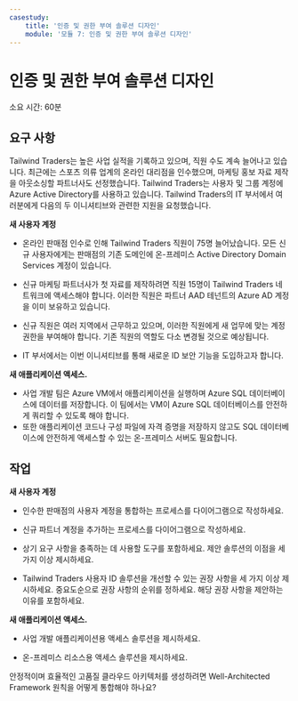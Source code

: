 ```yaml
---
casestudy:
    title: '인증 및 권한 부여 솔루션 디자인'
    module: '모듈 7: 인증 및 권한 부여 솔루션 디자인'
---
```



# 인증 및 권한 부여 솔루션 디자인

소요 시간: 60분

## 요구 사항

Tailwind Traders는 높은 사업 실적을 기록하고 있으며, 직원 수도 계속 늘어나고 있습니다. 최근에는 스포츠 의류 업계의 온라인 대리점을 인수했으며, 마케팅 홍보 자료 제작을 아웃소싱할 파트너사도 선정했습니다. Tailwind Traders는 사용자 및 그룹 계정에 Azure Active Directory를 사용하고 있습니다. Tailwind Traders의 IT 부서에서 여러분에게 다음의 두 이니셔티브와 관련한 지원을 요청했습니다. 

**새 사용자 계정**

  * 온라인 판매점 인수로 인해 Tailwind Traders 직원이 75명 늘어났습니다. 모든 신규 사용자에게는 판매점의 기존 도메인에 온-프레미스 Active Directory Domain Services 계정이 있습니다.

  * 신규 마케팅 파트너사가 첫 자료를 제작하려면 직원 15명이 Tailwind Traders 네트워크에 액세스해야 합니다. 이러한 직원은 파트너 AAD 테넌트의 Azure AD 계정을 이미 보유하고 있습니다. 

  * 신규 직원은 여러 지역에서 근무하고 있으며, 이러한 직원에게 새 업무에 맞는 계정 권한을 부여해야 합니다. 기존 직원의 역할도 다소 변경될 것으로 예상됩니다. 

  * IT 부서에서는 이번 이니셔티브를 통해 새로운 ID 보안 기능을 도입하고자 합니다. 

**새 애플리케이션 액세스.**

  * 사업 개발 팀은 Azure VM에서 애플리케이션을 실행하며 Azure SQL 데이터베이스에 데이터를 저장합니다. 이 팀에서는 VM이 Azure SQL 데이터베이스를 안전하게 쿼리할 수 있도록 해야 합니다. 
  * 또한 애플리케이션 코드나 구성 파일에 자격 증명을 저장하지 않고도 SQL 데이터베이스에 안전하게 액세스할 수 있는 온-프레미스 서버도 필요합니다.

## 작업

**새 사용자 계정**

  * 인수한 판매점의 사용자 계정을 통합하는 프로세스를 다이어그램으로 작성하세요.

  * 신규 파트너 계정을 추가하는 프로세스를 다이어그램으로 작성하세요. 

  * 상기 요구 사항을 충족하는 데 사용할 도구를 포함하세요. 제안 솔루션의 이점을 세 가지 이상 제시하세요. 

* Tailwind Traders 사용자 ID 솔루션을 개선할 수 있는 권장 사항을 세 가지 이상 제시하세요. 중요도순으로 권장 사항의 순위를 정하세요. 해당 권장 사항을 제안하는 이유를 포함하세요. 

**새 애플리케이션 액세스.**

  * 사업 개발 애플리케이션용 액세스 솔루션을 제시하세요.

  * 온-프레미스 리소스용 액세스 솔루션을 제시하세요.

안정적이며 효율적인 고품질 클라우드 아키텍처를 생성하려면 Well-Architected Framework 원칙을 어떻게 통합해야 하나요?
